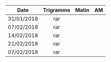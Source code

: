 |Date | Trigramme | Matin  | AM  |
|-----|:---------:|:------:|:---:|
| 31/01/2018 | rar |       |     |
| 07/02/2018 | rar |       |     |
| 14/02/2018 | rar |       |     |
| 21/02/2018 | rar |       |     |
| 07/02/2018 | rar |       |     |
